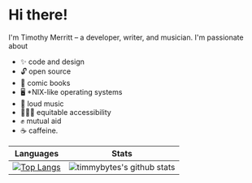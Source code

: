# Hi there!

I'm Timothy Merritt – a developer, writer, and musician. I'm passionate about 
- ✨ code and design
- 🔓 open source
- 🦸 comic books
- 🖥️ *NIX-like operating systems
- 🎸 loud music
- 🦻🏻🦯 equitable accessibility
- ✊ mutual aid
- ☕ caffeine. 

Languages             |  Stats
:-------------------------:|:-------------------------:
[![Top Langs](https://github-readme-stats.vercel.app/api/top-langs/?username=timmybytes&layout=compact&theme=onedark)](https://github.com/anuraghazra/github-readme-stats)  |  ![timmybytes's github stats](https://github-readme-stats.vercel.app/api?username=timmybytes&show_icons=true&theme=onedark )

<!--
**timmybytes/timmybytes** is a ✨ _special_ ✨ repository because its `README.md` (this file) appears on your GitHub profile.
<img src="https://timmybytes.com/img/avatar_eyebrow.png" alt="alt text" min-width="200px" min-height="200px">
Here are some ideas to get you started:

- 🔭 I’m currently working on ...
- 🌱 I’m currently learning ...
- 👯 I’m looking to collaborate on ...
- 🤔 I’m looking for help with ...
- 💬 Ask me about ...
- 📫 How to reach me: ...
- 😄 Pronouns: ...
- ⚡ Fun fact: ...
-->
